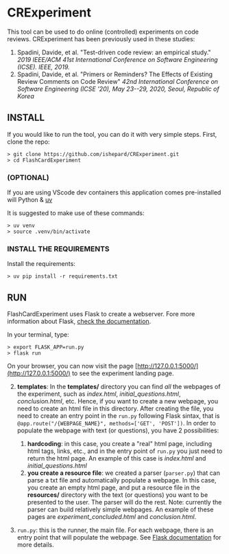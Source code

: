 # CRExperiment
This tool can be used to do online (controlled) experiments on code reviews. CRExperiment has been previously used in these studies:

1. Spadini, Davide, et al. "Test-driven code review: an empirical study." *2019 IEEE/ACM 41st International Conference on Software Engineering (ICSE). IEEE, 2019.*
2. Spadini, Davide, et al. "Primers or Reminders? The Effects of Existing Review Comments on Code Review" *42nd International Conference on Software Engineering (ICSE '20), May 23--29, 2020, Seoul, Republic of Korea*


## INSTALL
If you would like to run the tool, you can do it with very simple steps.
First, clone the repo:

```
> git clone https://github.com/ishepard/CRExperiment.git
> cd FlashCardExperiment
```

### (OPTIONAL)

If you are using VScode dev containers this application comes pre-installed will Python & [uv](https://github.com/astral-sh/uv)

It is suggested to make use of these commands:

```
> uv venv
> source .venv/bin/activate
```

### INSTALL THE REQUIREMENTS

Install the requirements:

```
> uv pip install -r requirements.txt
```

## RUN
FlashCardExperiment uses Flask to create a webserver. Fore more information about Flask, [check the documentation](http://flask.palletsprojects.com/en/1.1.x/).

In your terminal, type:

```
> export FLASK_APP=run.py
> flask run
```
On your browser, you can now visit the page [http://127.0.0.1:5000/](http://127.0.0.1:5000/) to see the experiment landing page. 


2. **templates**: In the **templates/** directory you can find _all_ the webpages of the experiment, such as _index.html_, _initial\_questions.html_, _conclusion.html_, etc. Hence, if you want to create a new webpage, you need to create an html file in this directory. After creating the file, you need to create an entry point in the `run.py` following Flask sintax, that is `@app.route("/{WEBPAGE_NAME}", methods=['GET', 'POST'])`. In order to populate the webpage with text (or questions), you have 2 possibilities:
	
	1. **hardcoding**: in this case, you create a "real" html page, including html tags, links, etc., and in the entry point of `run.py` you just need to return the html page. An example of this case is _index.html_ and _initial\_questions.html_
	2. **you create a resource file**: we created a parser (`parser.py`) that can parse a txt file and automatically populate a webpage. In this case, you create an empty html page, and put a resource file in the **resources/** directory with the text (or questions) you want to be presented to the user. The parser will do the rest. Note: currently the parser can build relatively simple webpages. An example of these pages are _experiment\_concluded.html_ and _conclusion.html_.

3. `run.py`: this is the runner, the main file. For each webpage, there is an entry point that will populate the webpage. See [Flask documentation](http://flask.palletsprojects.com/en/1.1.x/) for more details.